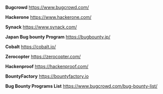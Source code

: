 **Bugcrowd**
https://www.bugcrowd.com/

**Hackerone**
https://www.hackerone.com/

**Synack**
https://www.synack.com/

**Japan Bug bounty Program**
https://bugbounty.jp/

**Cobalt**
https://cobalt.io/

**Zerocopter**
https://zerocopter.com/

**Hackenproof**
https://hackenproof.com/

**BountyFactory**
https://bountyfactory.io

**Bug Bounty Programs List**
https://www.bugcrowd.com/bug-bounty-list/

